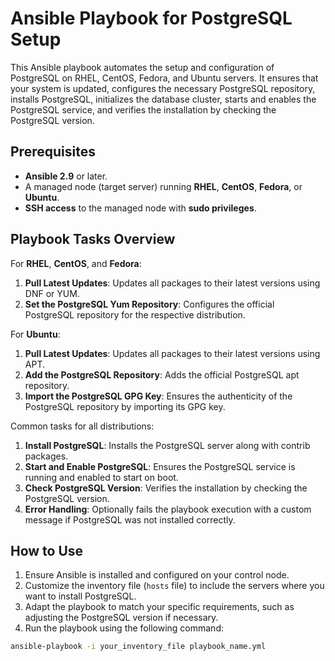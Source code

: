# Ansible Playbook for PostgreSQL Setup

This Ansible playbook automates the setup and configuration of PostgreSQL on RHEL, CentOS, Fedora, and Ubuntu servers. It ensures that your system is updated, configures the necessary PostgreSQL repository, installs PostgreSQL, initializes the database cluster, starts and enables the PostgreSQL service, and verifies the installation by checking the PostgreSQL version.

## Prerequisites

- **Ansible 2.9** or later.
- A managed node (target server) running **RHEL**, **CentOS**, **Fedora**, or **Ubuntu**.
- **SSH access** to the managed node with **sudo privileges**.

## Playbook Tasks Overview

For **RHEL**, **CentOS**, and **Fedora**:
1. **Pull Latest Updates**: Updates all packages to their latest versions using DNF or YUM.
2. **Set the PostgreSQL Yum Repository**: Configures the official PostgreSQL repository for the respective distribution.

For **Ubuntu**:
1. **Pull Latest Updates**: Updates all packages to their latest versions using APT.
2. **Add the PostgreSQL Repository**: Adds the official PostgreSQL apt repository.
3. **Import the PostgreSQL GPG Key**: Ensures the authenticity of the PostgreSQL repository by importing its GPG key.

Common tasks for all distributions:
1. **Install PostgreSQL**: Installs the PostgreSQL server along with contrib packages.
2. **Start and Enable PostgreSQL**: Ensures the PostgreSQL service is running and enabled to start on boot.
3. **Check PostgreSQL Version**: Verifies the installation by checking the PostgreSQL version.
4. **Error Handling**: Optionally fails the playbook execution with a custom message if PostgreSQL was not installed correctly.

## How to Use

1. Ensure Ansible is installed and configured on your control node.
2. Customize the inventory file (`hosts` file) to include the servers where you want to install PostgreSQL.
3. Adapt the playbook to match your specific requirements, such as adjusting the PostgreSQL version if necessary.
4. Run the playbook using the following command:

```bash
ansible-playbook -i your_inventory_file playbook_name.yml
